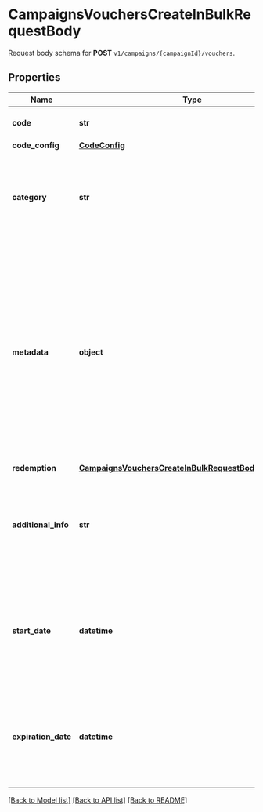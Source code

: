 # CampaignsVouchersCreateInBulkRequestBody

Request body schema for **POST** `v1/campaigns/{campaignId}/vouchers`.

## Properties
Name | Type | Description | Notes
------------ | ------------- | ------------- | -------------
**code** | **str** | Unique voucher code. | [optional] 
**code_config** | [**CodeConfig**](CodeConfig.md) |  | [optional] 
**category** | **str** | The category assigned to the campaign. Either pass this parameter OR the &#x60;category_id&#x60;. | [optional] 
**metadata** | **object** | The metadata object stores all custom attributes assigned to the voucher. A set of key/value pairs that you can attach to a voucher object. It can be useful for storing additional information about the voucher in a structured format. | [optional] 
**redemption** | [**CampaignsVouchersCreateInBulkRequestBodyRedemption**](CampaignsVouchersCreateInBulkRequestBodyRedemption.md) |  | [optional] 
**additional_info** | **str** | An optional field to keep any extra textual information about the code such as a code description and details. | [optional] 
**start_date** | **datetime** | Activation timestamp defines when the voucher starts to be active in ISO 8601 format. Voucher is *inactive before* this date.  | [optional] 
**expiration_date** | **datetime** | Expiration timestamp defines when the voucher expires in ISO 8601 format.  Voucher is *inactive after* this date. | [optional] 

[[Back to Model list]](../README.md#documentation-for-models) [[Back to API list]](../README.md#documentation-for-api-endpoints) [[Back to README]](../README.md)


